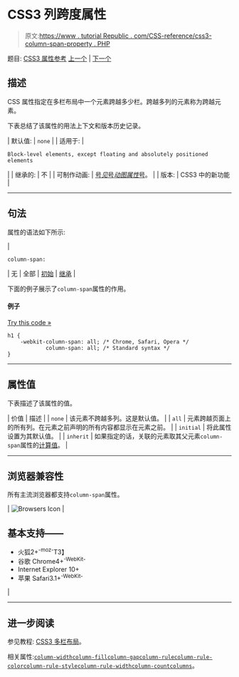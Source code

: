 # CSS3 列跨度属性

> 原文:[https://www . tutorial Republic . com/CSS-reference/css3-column-span-property . PHP](https://www.tutorialrepublic.com/css-reference/css3-column-span-property.php)

题目: [CSS3 属性参考](css3-properties.php) [上一个](css3-column-rule-width-property.php) | [下一个](css3-column-width-property.php)

## 描述

CSS 属性指定在多栏布局中一个元素跨越多少栏。跨越多列的元素称为跨越元素。

下表总结了该属性的用法上下文和版本历史记录。

| 默认值: | `none` |
| 适用于: | 

```
Block-level elements, except floating and absolutely positioned elements
```

 |
| 继承的: | 不 |
| 可制作动画: | [号*见*号*动图属性*号](css-animatable-properties.php)。 |
| 版本: | CSS3 中的新功能 |

* * *

## 句法

属性的语法如下所示:

| 

```
column-span: 
```

 | 无 &#124; 全部 &#124; [初始](../definitions.php#initial) &#124; [继承](../definitions.php#inherit) |

下面的例子展示了`column-span`属性的作用。

#### 例子

[Try this code »](../codelab.php?topic=css3&file=column-span-property "Try this code using online Editor")

```
h1 {
    -webkit-column-span: all; /* Chrome, Safari, Opera */
            column-span: all; /* Standard syntax */
}
```

* * *

## 属性值

下表描述了该属性的值。

| 价值 | 描述 |
| `none` | 该元素不跨越多列。这是默认值。 |
| `all` | 元素跨越页面上的所有列。在元素之前声明的所有内容都显示在元素之前。 |
| `initial` | 将此属性设置为其默认值。 |
| `inherit` | 如果指定的话，关联的元素取其父元素`column-span`属性的[计算值](../definitions.php#computed-value)。 |

* * *

## 浏览器兼容性

所有主流浏览器都支持`column-span`属性。

| ![Browsers Icon](../Images/e9331123c77668c1832e541c2fca1002.png) | 

## 基本支持——

*   火狐2+<sup class="badge">-moz-</sup>T3】
*   谷歌 Chrome4+<sup class="badge">-WebKit-</sup>
*   Internet Explorer 10+
*   苹果 Safari3.1+<sup class="badge">-WebKit-</sup>

 |

* * *

## 进一步阅读

参见教程: [CSS3 多栏布局](../css-tutorial/css3-multi-column-layouts.php)。

相关属性:[`column-width`](css3-column-width-property.php)[`column-fill`](css3-column-fill-property.php)[`column-gap`](css3-column-gap-property.php)[`column-rule`](css3-column-rule-property.php)[`column-rule-color`](css3-column-rule-color-property.php)[`column-rule-style`](css3-column-rule-style-property.php)[`column-rule-width`](css3-column-rule-width-property.php)[`column-count`](css3-column-count-property.php)[`columns`](css3-columns-property.php)。